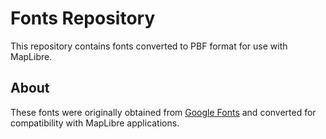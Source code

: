 # Fonts Repository

This repository contains fonts converted to PBF format for use with MapLibre. 

## About

These fonts were originally obtained from [Google Fonts](https://fonts.google.com/) and converted for compatibility with MapLibre applications.
